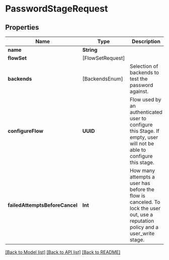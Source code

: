 # PasswordStageRequest

## Properties
Name | Type | Description | Notes
------------ | ------------- | ------------- | -------------
**name** | **String** |  | 
**flowSet** | [FlowSetRequest] |  | [optional] 
**backends** | [BackendsEnum] | Selection of backends to test the password against. | 
**configureFlow** | **UUID** | Flow used by an authenticated user to configure this Stage. If empty, user will not be able to configure this stage. | [optional] 
**failedAttemptsBeforeCancel** | **Int** | How many attempts a user has before the flow is canceled. To lock the user out, use a reputation policy and a user_write stage. | [optional] 

[[Back to Model list]](../README.md#documentation-for-models) [[Back to API list]](../README.md#documentation-for-api-endpoints) [[Back to README]](../README.md)


